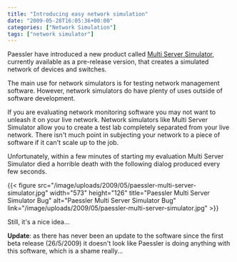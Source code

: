 ```yaml
---
title: "Introducing easy network simulation"
date: "2009-05-28T16:05:36+00:00"
categories: ["Network Simulation"]
tags: ["network simulator"]
---
```


Paessler have introduced a new product called <a href="http://www.paessler.com/serversimulator">Multi Server Simulator</a>, currently available as a pre-release version, that creates a simulated network of devices and switches.

The main use for network simulators is for testing network management software. However, network simulators do have plenty of uses outside of software development.

If you are evaluating network monitoring software you may not want to unleash it on your live network. Network simulators like Multi Server Simulator allow you to create a test lab completely separated from your live network. There isn't much point in subjecting your network to a piece of software if it can't scale up to the job.

Unfortunately, within a few minutes of starting my evaluation Multi Server Simulator died a horrible death with the following dialog produced every few seconds.

{{< figure src="/image/uploads/2009/05/paessler-multi-server-simulator.jpg" width="573" height="126" title="Paessler Multi Server Simulator Bug" alt="Paessler Multi Server Simulator Bug" link="/image/uploads/2009/05/paessler-multi-server-simulator.jpg" >}}

Still, it's a nice idea...

<strong>Update</strong>: as there has never been an update to the software since the first beta release (26/5/2009) it doesn't look like Paessler is doing anything with this software, which is a shame really...

